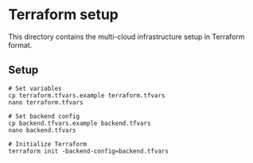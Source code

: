 # Terraform setup

This directory contains the multi-cloud infrastructure setup in Terraform format.

## Setup

```
# Set variables
cp terraform.tfvars.example terraform.tfvars
nano terraform.tfvars

# Set backend config
cp backend.tfvars.example backend.tfvars
nano backend.tfvars

# Initialize Terraform
terraform init -backend-config=backend.tfvars
```
